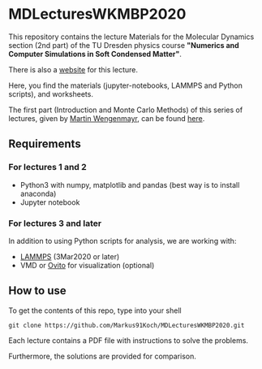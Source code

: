 # MDLecturesWKMBP2020

This repository contains the lecture Materials for the Molecular Dynamics section (2nd part) of the TU Dresden physics course **"Numerics and Computer Simulations in Soft Condensed Matter"**.

There is also a [website](http://www.ipfdd.de/de/scmbp/soft-condensed-matter-and-biological-physics/numerik-und-computersimulationen-in-der-weichen-kondensierten-materie/) for this lecture.

Here, you find the materials (jupyter-notebooks, LAMMPS and Python scripts), and worksheets.

The first part (Introduction and Monte Carlo Methods) of this series of lectures, given by [Martin Wengenmayr](https://github.com/MartinWenge), can be found [here](https://github.com/MartinWenge/LectureWKMBP2020).

## Requirements

### For lectures 1 and 2

 - Python3 with numpy, matplotlib and pandas (best way is to install anaconda)
 - Jupyter notebook

### For lectures 3 and later

In addition to using Python scripts for analysis, we are working with:
 - [LAMMPS](https://lammps.sandia.gov/download.html) (3Mar2020 or later)
 - VMD or [Ovito](https://www.ovito.org/) for visualization (optional)

## How to use

To get the contents of this repo, type into your shell
```
git clone https://github.com/Markus91Koch/MDLecturesWKMBP2020.git
```
Each lecture contains a PDF file with instructions to solve the problems.

Furthermore, the solutions are provided for comparison.
